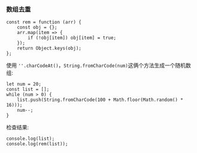 ### 数组去重

```
const rem = function (arr) {
    const obj = {};
    arr.map(item => {
        if (!obj[item]) obj[item] = true;
    });
    return Object.keys(obj);
};
```

使用 `''.charCodeAt()`，`String.fromCharCode(num)`这俩个方法生成一个随机数组:
```
let num = 20;
const list = [];
while (num > 0) {
    list.push(String.fromCharCode(100 + Math.floor(Math.random() * 16)));
    num--;
}
```

检查结果:
```
console.log(list);
console.log(rem(list));
```